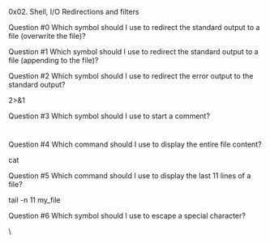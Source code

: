 0x02. Shell, I/O Redirections and filters

Question #0
Which symbol should I use to redirect the standard output to a file (overwrite the file)?

>

Question #1
Which symbol should I use to redirect the standard output to a file (appending to the file)?

>>

Question #2
Which symbol should I use to redirect the error output to the standard output?

2>&1

Question #3
Which symbol should I use to start a comment?

#

Question #4
Which command should I use to display the entire file content?

cat

Question #5
Which command should I use to display the last 11 lines of a file?

tail -n 11 my_file

Question #6
Which symbol should I use to escape a special character?

\